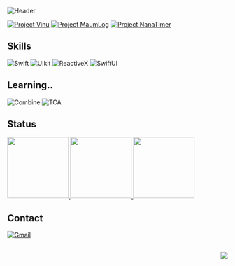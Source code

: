 <!-- 헤더 -->
![Header](https://capsule-render.vercel.app/api?type=soft&color=0:d09ac4,100:9b7ec3&height=75&section=header&text=Chunim%20iOS&fontColor=ffffff&fontSize=30&fontAlign=12&fontAlignY=54)

<!-- 프로젝트 카드 -->
[![Project Vinu](https://github-readme-stats.vercel.app/api/pin/?username=chunim98&repo=vinu-ios&theme=buefy)](https://github.com/chunim98/vinu-ios.git)
[![Project MaumLog](https://github-readme-stats.vercel.app/api/pin/?username=chunim98&repo=maum-log-ios&theme=buefy)](https://github.com/chunim98/maum-log-ios.git)
[![Project NanaTimer](https://github-readme-stats.vercel.app/api/pin/?username=chunim98&repo=nana-timer-ios&theme=buefy)](https://github.com/chunim98/nana-timer-ios.git)

## Skills
<!-- https://img.shields.io/badge/이름-색상코드?style=flat-square&logo=로고명&logoColor=로고색 -->
![Swift](https://img.shields.io/badge/Swift-FA7343?style=for-the-badge&logo=swift&logoColor=white)
![UIkit](https://img.shields.io/badge/UIKit-000000?style=for-the-badge&logo=apple&logoColor=white)
![ReactiveX](https://img.shields.io/badge/ReactiveX-B7178C?style=for-the-badge&logo=ReactiveX&logoColor=white)
![SwiftUI](https://img.shields.io/badge/SwiftUI-000000?style=for-the-badge&logo=swift&logoColor=21a2fc)

## Learning..
![Combine](https://img.shields.io/badge/Combine-000000?style=for-the-badge&logo=apple&logoColor=white)
![TCA](https://img.shields.io/badge/TCA-000000?style=for-the-badge&logo=apple&logoColor=white)

## Status
<a href="https://github.com/anuraghazra/github-readme-stats">
  <img src="https://github-readme-stats.vercel.app/api/top-langs/?username=chunim98&layout=compact&theme=buefy" height="140"/>
</a>
<a href="https://github.com/anuraghazra/github-readme-stats">
  <img src="https://github-readme-stats.vercel.app/api?username=chunim98&show_icons=true&hide=contribs,prs&cache_seconds=86400&theme=buefy" height="140"/>
</a>
<a href="https://solved.ac/chunim">
  <img src="http://mazassumnida.wtf/api/v2/generate_badge?boj=chunim" height="140"/>
</a>

## Contact
[![Gmail](https://img.shields.io/badge/Gmail-D14836?style=for-the-badge&logo=gmail&logoColor=white)](mailto:jjingeo1230@gmail.com)

<br/>

<!-- 프로필 조회수 카운터 -->
<img align="right" src="https://komarev.com/ghpvc/?username=chunim98&color=b88ec3&style=for-the-badge"/>

